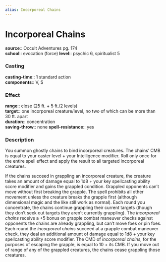 ```yaml
---
alias: Incorporeal Chains
---
```


# Incorporeal Chains 

**source**:: Occult Adventures pg. 174  
**school**:: evocation (force)
**level**:: psychic 6, spiritualist 5

### Casting 

**casting-time**:: 1 standard action  
**components**:: V, S

### Effect 

**range**:: close (25 ft. + 5 ft./2 levels)  
**target**:: one incorporeal creature/level, no two of which can be more than 30 ft. apart  
**duration**:: concentration  
**saving-throw**:: none
**spell-resistance**:: yes

### Description 

You summon ghostly chains to bind incorporeal creatures. The chains’ CMB is equal to your caster level + your Intelligence modifier. Roll only once for the entire spell effect and apply the result to all targeted incorporeal creatures.  
  
If the chains succeed in grappling an incorporeal creature, the creature takes an amount of damage equal to 1d8 + your key spellcasting ability score modifier and gains the grappled condition. Grappled opponents can’t move without first breaking the grapple. The spell prohibits all other movement unless the creature breaks the grapple first (although dimensional magic and the like still work as normal). Each round you concentrate, the chains continue grappling their current targets (though they don’t seek out targets they aren’t currently grappling). The *incorporeal chains* receive a +5 bonus on grapple combat maneuver checks against opponents the chains are already grappling, but can’t move foes or pin foes. Each round the *incorporeal chains* succeed at a grapple combat maneuver check, they deal an additional amount of damage equal to 1d8 + your key spellcasting ability score modifier. The CMD of *incorporeal chains*, for the purposes of escaping the grapple, is equal to 10 + its CMB. If you move out of range of any of the grappled creatures, the chains cease grappling those creatures.
